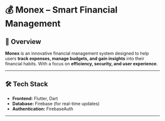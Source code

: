 # 💰 Monex – Smart Financial Management  

## 🚀 Overview  
**Monex** is an innovative financial management system designed to help users **track expenses, manage budgets, and gain insights** into their financial habits. With a focus on **efficiency, security, and user experience**.

---

## 🛠️ Tech Stack  
- **Frontend:** Flutter, Dart 
- **Database:**  Firebase (for real-time updates)  
- **Authentication:** FirebaseAuth


---
